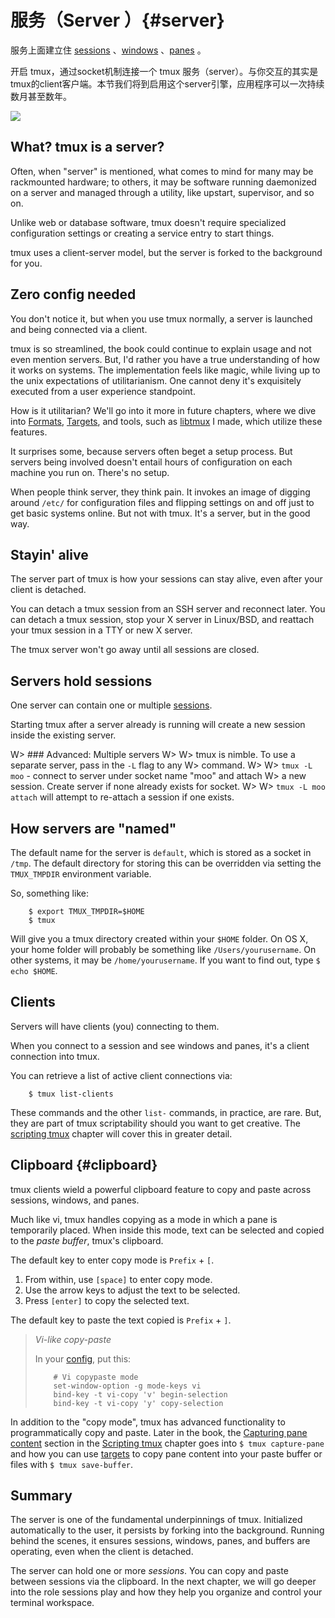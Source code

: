 # 服务（Server ）{#server} 

服务上面建立住 [sessions](05-session.md) 、[windows](06-window.md) 、[panes](07-pane.md) 。

开启 tmux，通过socket机制连接一个 tmux 服务（server）。与你交互的其实是tmux的client客户端。本节我们将到启用这个server引擎，应用程序可以一次持续数月甚至数年。

![](images/info/server.png)

## What? tmux is a server?

Often, when "server" is mentioned, what comes to mind for many
may be rackmounted hardware; to others, it may be software running
daemonized on a server and managed through a utility, like upstart,
supervisor, and so on.

Unlike web or database software, tmux doesn't require specialized
configuration settings or creating a service entry to start things.

tmux uses a client-server model, but the server is forked to the 
background for you.

## Zero config needed

You don't notice it, but when you use tmux normally, a server is launched and
being connected via a client.

tmux is so streamlined, the book could continue to explain usage and not even
mention servers. But, I'd rather you have a true understanding of how it works
on systems. The implementation feels like magic, while living up to the unix
expectations of utilitarianism. One cannot deny it's exquisitely executed
from a user experience standpoint.

How is it utilitarian? We'll go into it more in future chapters, where we dive
into [Formats](#formats), [Targets](#targets), and tools, such as [libtmux](https://github.com/tony/libtmux)
I made, which utilize these features.

It surprises some, because servers often beget a setup process. But servers
being involved doesn't entail hours of configuration on each machine you run on.
There's no setup.

When people think server, they think pain. It invokes an image of digging
around `/etc/` for configuration files and flipping settings on and off just to
get basic systems online. But not with tmux. It's a server, but in the good way.

## Stayin' alive

The server part of tmux is how your sessions can stay alive, even after your client
is detached.

You can detach a tmux session from an SSH server and reconnect later.
You can detach a tmux session, stop your X server in Linux/BSD, and reattach
your tmux session in a TTY or new X server.

The tmux server won't go away until all sessions are closed.

## Servers hold sessions

One server can contain one or multiple [sessions](05-session.md).

Starting tmux after a server already is running will create a new session inside
the existing server. 

W> ### Advanced: Multiple servers
W>
W> tmux is nimble. To use a separate server, pass in the `-L` flag to any
W> command.
W>
W> `tmux -L moo` - connect to server under socket name "moo" and attach
W> a new session. Create server if none already exists for socket.
W>
W> `tmux -L moo attach` will attempt to re-attach a session if one exists.

## How servers are "named"

The default name for the server is `default`, which is stored as a socket in
`/tmp`. The default directory for storing this can be overridden via setting
the `TMUX_TMPDIR` environment variable.

So, something like:

```
    $ export TMUX_TMPDIR=$HOME
    $ tmux
```
Will give you a tmux directory created within your `$HOME` folder. On OS X,
your home folder will probably be something like `/Users/yourusername`. On
other systems, it may be `/home/yourusername`. If you want to find out, type
`$ echo $HOME`.

## Clients

Servers will have clients (you) connecting to them.

When you connect to a session and see windows and panes, it's a client
connection into tmux.

You can retrieve a list of active client connections via:

```
    $ tmux list-clients
```
These commands and the other `list-` commands, in practice, are rare. But, they
are part of tmux scriptability should you want to get creative. The [scripting tmux](#scripting-tmux)
chapter will cover this in greater detail.

## Clipboard {#clipboard}

tmux clients wield a powerful clipboard feature to copy and paste across
sessions, windows, and panes.

Much like vi, tmux handles copying as a mode in which a pane is
temporarily placed. When inside this mode, text can be selected and copied to
the *paste buffer*, tmux's clipboard.

The default key to enter copy mode is `Prefix` + `[`.

1. From within, use `[space]` to enter copy mode.
2. Use the arrow keys to adjust the text to be selected.
3. Press `[enter]` to copy the selected text.

The default key to paste the text copied is `Prefix` + `]`.

> *Vi-like copy-paste*
>
> In your [config](#config), put this:
>
> ```
>     # Vi copypaste mode
>     set-window-option -g mode-keys vi
>     bind-key -t vi-copy 'v' begin-selection
>     bind-key -t vi-copy 'y' copy-selection
> ```

In addition to the "copy mode", tmux has advanced functionality to
programmatically copy and paste. Later in the book, the [Capturing pane content](#capture-pane)
section in the [Scripting tmux](#scripting-tmux) chapter goes into
`$ tmux capture-pane` and how you can use [targets](#targets) to copy pane
content into your paste buffer or files with `$ tmux save-buffer`.

## Summary

The server is one of the fundamental underpinnings of tmux. Initialized
automatically to the user, it persists by forking into the background. Running
behind the scenes, it ensures sessions, windows, panes, and buffers are
operating, even when the client is detached.

The server can hold one or more *sessions*. You can copy and paste between
sessions via the clipboard. In the next chapter, we will go deeper into the role
sessions play and how they help you organize and control your terminal
workspace.
